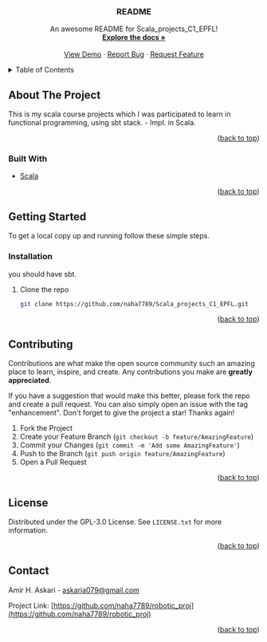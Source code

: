<div id="top"></div>

<!-- PROJECT LOGO -->
<br />
<div align="center">

  <h3 align="center">README</h3>

  <p align="center">
    An awesome README for Scala_projects_C1_EPFL!
    <br />
    <a href="https://github.com/naha7789/Scala_projects_C1_EPFL"><strong>Explore the docs »</strong></a>
    <br />
    <br />
    <a href="https://github.com/naha7789/Scala_projects_C1_EPFL">View Demo</a>
    ·
    <a href="https://github.com/naha7789/Scala_projects_C1_EPFL/issues">Report Bug</a>
    ·
    <a href="https://github.com/naha7789/Scala_projects_C1_EPFL/issues">Request Feature</a>
  </p>
</div>



<!-- TABLE OF CONTENTS -->
<details>
  <summary>Table of Contents</summary>
  <ol>
    <li>
      <a href="#about-the-project">About The Project</a>
      <ul>
        <li><a href="#built-with">Built With</a></li>
      </ul>
    </li>
    <li>
      <a href="#getting-started">Getting Started</a>
      <ul>
        <li><a href="#prerequisites">Prerequisites</a></li>
        <li><a href="#installation">Installation</a></li>
      </ul>
    </li>

    <li><a href="#contributing">Contributing</a></li>
    <li><a href="#license">License</a></li>
    <li><a href="#contact">Contact</a></li>

  </ol>
</details>



<!-- ABOUT THE PROJECT -->
## About The Project
This is my scala course projects which I was participated to learn in functional programming, using sbt stack. - Impl. in Scala.

<p align="right">(<a href="#top">back to top</a>)</p>



### Built With

* [Scala](https://www.scala-lang.org/)



<p align="right">(<a href="#top">back to top</a>)</p>



<!-- GETTING STARTED -->
## Getting Started


To get a local copy up and running follow these simple steps.

### Installation
you should have sbt.

1. Clone the repo
   ```sh
   git clone https://github.com/naha7789/Scala_projects_C1_EPFL.git
   ```
   
<p align="right">(<a href="#top">back to top</a>)</p>




<!-- CONTRIBUTING -->
## Contributing

Contributions are what make the open source community such an amazing place to learn, inspire, and create. Any contributions you make are **greatly appreciated**.

If you have a suggestion that would make this better, please fork the repo and create a pull request. You can also simply open an issue with the tag "enhancement".
Don't forget to give the project a star! Thanks again!

1. Fork the Project
2. Create your Feature Branch (`git checkout -b feature/AmazingFeature`)
3. Commit your Changes (`git commit -m 'Add some AmazingFeature'`)
4. Push to the Branch (`git push origin feature/AmazingFeature`)
5. Open a Pull Request

<p align="right">(<a href="#top">back to top</a>)</p>



<!-- LICENSE -->
## License

Distributed under the GPL-3.0 License. See `LICENSE.txt` for more information.

<p align="right">(<a href="#top">back to top</a>)</p>



<!-- CONTACT -->
## Contact

Amir H. Askari - askaria079@gmail.com

Project Link: [https://github.com/naha7789/robotic_proj](https://github.com/naha7789/robotic_proj)

<p align="right">(<a href="#top">back to top</a>)</p>




